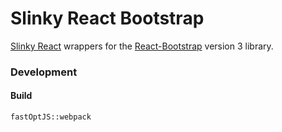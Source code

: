 
# Slinky React Bootstrap

[Slinky React](http://slinky.shadaj.me) wrappers for the [React-Bootstrap](https://5c507d49471426000887a6a7--react-bootstrap.netlify.com) version 3 library.

### Development

#### Build

```
fastOptJS::webpack
```
